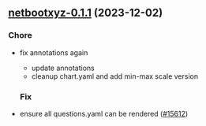 

## [netbootxyz-0.1.1](https://github.com/truecharts/charts/compare/netbootxyz-0.1.0...netbootxyz-0.1.1) (2023-12-02)

### Chore

- fix annotations again
  - update annotations
  - cleanup chart.yaml and add min-max scale version
  
  ### Fix

- ensure all questions.yaml can be rendered ([#15612](https://github.com/truecharts/charts/issues/15612))
  
  